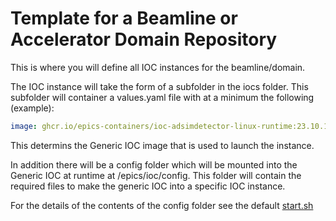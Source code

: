 Template for a Beamline or Accelerator Domain Repository
========================================================

This is where you will define all IOC instances for the beamline/domain.

The IOC instance will take the form of a subfolder in the iocs folder.
This subfolder will container a values.yaml file with at a minimum the
following (example):

```yaml
image: ghcr.io/epics-containers/ioc-adsimdetector-linux-runtime:23.10.1
```

This determins the Generic IOC image that is used to launch the instance.

In addition there will be a config folder which will be mounted into the
Generic IOC at runtime at /epics/ioc/config. This folder will contain
the required files to make the generic IOC into a specific IOC instance.

For the details of the contents of the config folder see the default
[start.sh](./iocs/blxxi-ea-ioc-01/config/start.sh)
